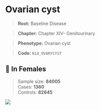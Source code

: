 # Ovarian cyst

> **Root:** Baseline Disease  

> **Chapter:** Chapter XIV- Genitourinary  

> **Phenotype:** Ovarian cyst  

> **Code:** `N14_OVARYCYST`

## 👩 In Females  
> Sample size: **84005**  
> Cases: **1360**  
> Controls: **82645**
<img src="/Disease/Figures/ALL/Incidence/N14_OVARYCYST.png"/>
<CsvTable src="/Disease_Data/ALL/Incidence/COX_N14_OVARYCYST.csv" label="🔍 View full results" />
